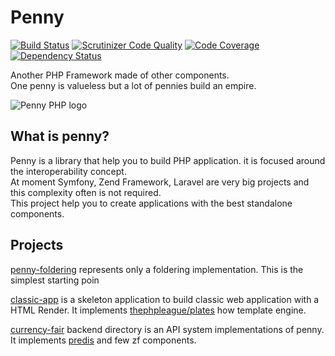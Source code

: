 # Penny
[![Build Status](https://travis-ci.org/gianarb/penny.svg?branch=master)](https://travis-ci.org/gianarb/penny)
[![Scrutinizer Code Quality](https://scrutinizer-ci.com/g/gianarb/penny/badges/quality-score.png?b=master)](https://scrutinizer-ci.com/g/gianarb/penny/?branch=master)
[![Code Coverage](https://scrutinizer-ci.com/g/gianarb/penny/badges/coverage.png?b=master)](https://scrutinizer-ci.com/g/gianarb/penny/?branch=master)
[![Dependency Status](https://www.versioneye.com/user/projects/55dadff98d9c4b0018000466/badge.svg?style=flat)](https://www.versioneye.com/user/projects/55dadff98d9c4b0018000466)

Another PHP Framework made of other components.  
One penny is valueless but a lot of pennies build an empire.  

![Penny PHP logo](https://raw.githubusercontent.com/gianarb/penny/master/docs/assets/img/pennyphp.png)

## What is penny?
Penny is a library that help you to build PHP application. it is focused around the interoperability concept.  
At moment Symfony, Zend Framework, Laravel are very big projects and this complexity often is not required.  
This project help you to create applications with the best standalone components.  

## Projects
[penny-foldering](https://github.com/gianarb/penny-foldering) represents only a foldering implementation. This is the simplest starting poin

[classic-app](https://github.com/gianarb/penny-classic-app) is a skeleton application to build classic web application with a HTML Render. It implements [thephpleague/plates](https://github.com/thephpleague/plates) how template engine.

[currency-fair](https://github.com/gianarb/currency-fair-codetest) backend directory is an API system implementations of penny. It implements [predis](https://github.com/nrk/predis) and few zf components.
